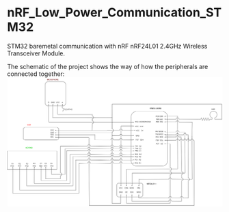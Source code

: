 # nRF_Low_Power_Communication_STM32
STM32 baremetal communication with nRF nRF24L01 2.4GHz Wireless Transceiver Module.


The schematic of the project shows the way of how the peripherals are connected together: 
![Markdown symbol](https://github.com/nikosgri/nRF_Low_Power_Communication_STM32/blob/master/schematic_ptixiaki.drawio.png)  
